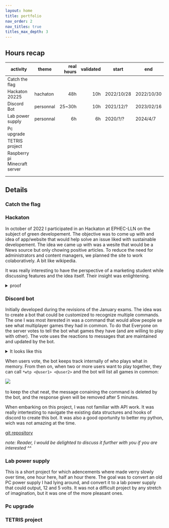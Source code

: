 ```yaml
---
layout: home
title: portfolio
nav_order: 2
nav_titles: true
titles_max_depth: 3
---
```

## Hours recap

| activity | theme | real hours | validated | start | end |
| --- | --- | ---:| ---:| --- | --- |
| Catch the flag | 
| Hackaton 20225 | hachaton | 48h | 10h | 2022/10/28 | 2022/10/30 | 
| Discord Bot | personnal | 25~30h | 10h | 2021/12/? | 2023/02/16 |
| Lab power supply | personnal | 6h | 6h | 2020/?/? | 2024/4/7 |
| Pc upgrade |
| TETRIS project |
| Raspberry pi Minecraft server |
|  |
||

## Details

### Catch the flag

### Hackaton
In october of 2022 I participated in an Hackaton at EPHEC-LLN on the subject of green developement. The objective was to come up with and idea of app/website that would help solve an issue liked with sustainable developement. The idea we came up with was a wesite that would be a News source but only chowing positive articles. To reduce the need for administrators and content managers, we planned the site to work colaboratively. A bit like wikipedia.

It was really interesting to have the perspective of a marketing student while discussing features and the idea itself. Their insight was enlightening.

<details markdown="block">
<summary>proof</summary>

![](/assets/hackaton.jpg)
</details>

### Discord bot
Initially developed during the revisions of the January exams. The idea was to create a bot that could be customized to recognize multiple commands. The one I was most iterested in was a command that would allow people se see what multiplayer games they had in common. To do that Everyone on the server votes to tell the bot what games they have (and are willing to play with other). The vote uses the reactions to messages that are maintained and updated by the bot.

<details markdown="block">
<summary>It looks like this</summary>

![](https://cdn.discordapp.com/attachments/566710939760721933/1226506006981247036/image.png?ex=662503bb&is=66128ebb&hm=be425f0d64b9dff752236f6c25aa798d1de6b708424bf1fc7d0e6c7e850f1234&)
![](https://cdn.discordapp.com/attachments/566710939760721933/1226506221972881469/image.png?ex=662503ee&is=66128eee&hm=1a2430b4751bf6d44faebea2362ce34e113e2353306ec041735f95fb3bf9af84&)
![](https://cdn.discordapp.com/attachments/566710939760721933/1226506334426501262/image.png?ex=66250409&is=66128f09&hm=f9a1c185d2c4bddc05961fa4ac1d6a745403f55e78ec275653ff39353e0861c8&)
</details>

When users vote, the bot keeps track internally of who plays what in memory. From then on, when two or more users want to play together, they can call `*wtp <@user1> <@user2>` and the bot will list all games in common:

![](https://cdn.discordapp.com/attachments/566710939760721933/1226508677624627200/image.png?ex=66250638&is=66129138&hm=ccf2214e79095ca07775982f2a78f92c2332652baf295fd87003bd8c1d01ba55&)

to keep the chat neat, the message conaining the command is deleted by the bot, and the response given will be removed after 5 minutes.

When embarking on this project, I was not familiar with API work. It was really intertesting to navigate the existing data structures and hooks of discord to create this bot. It was also a good oportunity to better my python, wich was not amazing at the time.

[git repository](https://github.com/mux99/Nawak-Bot)

*note: Reader, I would be delighted to discuss it further with you if you are interested ^^*

### Lab power supply
This is a short project for which adencements where made verry slowly over time, one hour here, half an hour there. The goal was to convert an old PC power supply I had lying around, and convert it to a lab power supply that could output, 12 and 5 volts. It was not a difficult project by any stretch of imagination, but it was one of the more pleasant ones.

### Pc upgrade

### TETRIS project